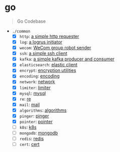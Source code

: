 # go

> Go Codebase

- `./common`
  - [x] `http`: [a simple http requester](./common/http/)
  - [x] `log`: [a logrus initiator](./common/log/)
  - [x] `wecom`: [WeCom group robot sender](./common/wecom/)
  - [x] `ssh`: [a simple ssh client](./common/ssh/)
  - [x] `kafka`: [a simple kafka producer and consumer](./common/kafka/)
  - [x] `elasticsearch`: [elastic client](./common/es/)
  - [x] `encrypt`: [encryption utilities](./common/encrypt/)
  - [x] `encoding`: [encoding](./common/encoding/)
  - [x] `network`: [network](./common/network/)
  - [x] `limiter`: [limiter](./common/limiter/)
  - [x] `mysql`: [mysql](./common/mysql/)
  - [x] `re`: [re](./common/re/)
  - [x] `mail`: [mail](./common/mail/)
  - [x] `algorithms`: [algorithms](./common/algorithms/)
  - [x] `pinger`: [pinger](./common/pinger/)
  - [x] `pointer`: [pointer](./common/pointer/)
  - [ ] `k8s`: [k8s](.)
  - [ ] `mongodb`: [mongodb](.)
  - [ ] `redis`: [redis](.)
  - [ ] `cert`: [cert](.)
